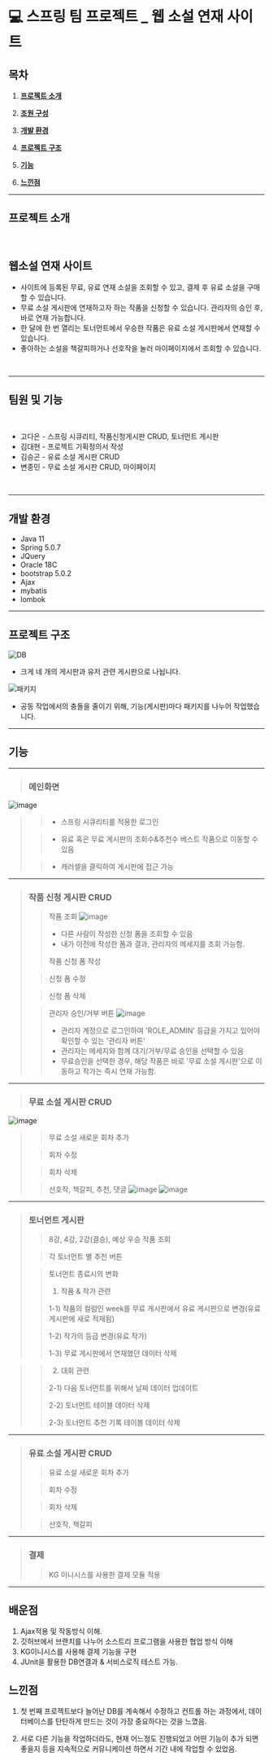 # 💻 스프링 팀 프로젝트 _ 웹 소설 연재 사이트


<!---->
## 목차
1. [**프로젝트 소개**](#프로젝트-소개)

2. [**조원 구성**](#조원-구성)

3. [**개발 환경**](#개발-환경)

4. [**프로젝트 구조**](#프로젝트-구조)

5. [**기능**](#기능)

6. [**느낀점**](#느낀점)
___


## 프로젝트 소개

<br/>


## 웹소설 연재 사이트
* 사이트에 등록된 무료, 유료 연재 소설을 조회할 수 있고, 결제 후 유료 소설을 구매할 수 있습니다.
* 무료 소설 게시판에 연재하고자 하는 작품을 신청할 수 있습니다. 관리자의 승인 후, 바로 연재 가능합니다.
* 한 달에 한 번 열리는 토너먼트에서 우승한 작품은 유료 소설 게시판에서 연재할 수 있습니다.
* 좋아하는 소설을 책갈피하거나 선호작을 눌러 마이페이지에서 조회할 수 있습니다.

<br/>

---

## 팀원 및 기능 

<br/>

* 고다은 - 스프링 시큐리티, 작품신청게시판 CRUD, 토너먼트 게시판
* 김대현 - 프로젝트 기획정의서 작성
* 김승곤 - 유료 소설 게시판 CRUD
* 변종민 - 무료 소설 게시판 CRUD, 마이페이지


<br/>

---

## 개발 환경
* Java 11
* Spring 5.0.7
* JQuery
* Oracle 18C
* bootstrap 5.0.2
* Ajax
* mybatis
* lombok


---
## 프로젝트 구조
![DB](https://user-images.githubusercontent.com/93142964/174594846-81f828f4-5fe4-43a0-b07b-b81fe6b2fbfa.PNG)

- 크게 네 개의 게시판과 유저 관련 게시판으로 나뉩니다.

![패키지](https://user-images.githubusercontent.com/93142964/174595236-2d3d544b-f2e7-4e93-b777-2c8aed42a357.png)

- 공동 작업에서의 충돌을 줄이기 위해, 기능(게시판)마다 패키지를 나누어 작업했습니다.



---

## 기능

---
> ### 메인화면
![image](https://user-images.githubusercontent.com/93142964/174599853-7d9c36fc-0a90-40e8-958a-bf4d7159e870.png)
>> * 스프링 시큐리티를 적용한 로그인
>> 
>
>> * 유료 혹은 무료 게시판의 조회수&추천수 베스트 작품으로 이동할 수 있음
>> 
>
>> * 캐러셀을 클릭하여 게시판에 접근 가능

---
> ### 작품 신청 게시판 CRUD
>> 작품 조회
>> ![image](https://user-images.githubusercontent.com/93142964/174600225-62ef012b-3e12-4692-b1b0-1f807b5f0c08.png)
>> * 다른 사람이 작성한 신청 폼을 조회할 수 있음
>> * 내가 이전에 작성한 폼과 결과, 관리자의 메세지를 조회 가능함.
>> 
>> 작품 신청 폼 작성
>> 
>
>> 신청 폼 수정
>> 
>
>> 신청 폼 삭제
>>
>
>> 관리자 승인/거부 버튼
>> ![image](https://user-images.githubusercontent.com/93142964/174599995-bdd1f02a-698a-41b3-8aba-56824e35a53b.png)
>> * 관리자 계정으로 로그인하여 'ROLE_ADMIN' 등급을 가지고 있어야 확인할 수 있는 '관리자 버튼'
>> * 관리자는 메세지와 함께 대기/거부/무료 승인을 선택할 수 있음
>> * 무료승인을 선택한 경우, 해당 작품은 바로 '무료 소설 게시판'으로 이동하고 작가는 즉시 연재 가능함.


---
> ### 무료 소설 게시판 CRUD
![image](https://user-images.githubusercontent.com/93142964/174599313-cbecd894-e453-45dd-a416-6fc741fb1a06.png)

>> 무료 소설 새로운 회차 추가   
>> 
>
>> 회차 수정
>> 
>
>> 회차 삭제
>>
>
>> 선호작, 책갈피, 추천, 댓글
![image](https://user-images.githubusercontent.com/93142964/174599431-eb9e3109-622e-4990-a729-7c0d0c1ad198.png)
![image](https://user-images.githubusercontent.com/93142964/174599510-080687d0-2fc3-44bb-96d5-799018f0aaf9.png)



---
> ### 토너먼트 게시판
>> 8강, 4강, 2강(결승), 예상 우승 작품 조회
>> 
>
>> 각 토너먼트 별 추천 버튼
>> 
>
>> 토너먼트 종료시의 변화
>> 1. 작품 & 작가 관련
>> 
>> 1-1) 작품의 컬럼인 week를 무료 게시판에서 유료 게시판으로 변경(유료 게시판에 새로 적재됨)
>> 
>> 1-2) 작가의 등급 변경(유료 작가)
>> 
>> 1-3) 무료 게시판에서 연재했던 데이터 삭제


>> 2. 대회 관련
>> 
>> 2-1) 다음 토너먼트를 위해서 날짜 데이터 업데이트
>> 
>> 2-2) 토너먼트 테이블 데이터 삭제
>> 
>> 2-3) 토너먼트 추천 기록 테이블 데이터 삭제
> 
---
> ### 유료 소설 게시판 CRUD
>> 유료 소설 새로운 회차 추가   
>> 
>
>> 회차 수정
>> 
>
>> 회차 삭제
>>
>
>> 선호작, 책갈피


---
> ### 결제
>> KG 이니시스를 사용한 결제 모듈 적용  
>

---
## 배운점

1. Ajax적용 및 작동방식 이해.
2. 깃허브에서 브랜치를 나누어 소스트리 프로그램을 사용한 협업 방식 이해
3. KG이니시스를 사용해 결제 기능을 구현
4. JUnit을 활용한 DB연결과 & 서비스로직 테스트 가능.


## 느낀점

1. 첫 번째 프로젝트보다 늘어난 DB를 계속해서 수정하고 컨트롤 하는 과정에서, 데이터베이스를 탄탄하게 만드는 것이 가장 중요하다는 것을 느꼈음.

2. 서로 다른 기능을 작업하더라도, 현재 어느정도 진행되었고 어떤 기능이 추가 되면 좋을지 등을 지속적으로 커뮤니케이션 하면서 기간 내에 작업할 수 있었음.
